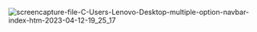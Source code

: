 ![screencapture-file-C-Users-Lenovo-Desktop-multiple-option-navbar-index-htm-2023-04-12-19_25_17](https://user-images.githubusercontent.com/121231049/231482415-dfaa9326-d22d-4c5a-8268-1a907a71cef6.png)
